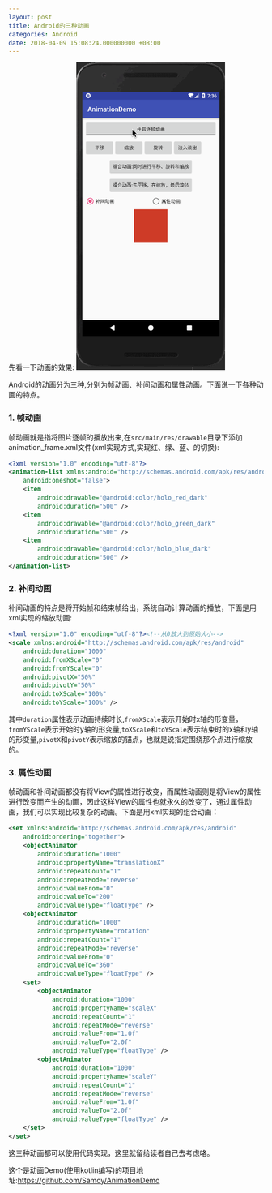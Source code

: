 ```yaml
---
layout: post
title: Android的三种动画
categories: Android
date: 2018-04-09 15:08:24.000000000 +08:00
---
```

先看一下动画的效果:
![动画效果](/assets/images/animation_screentshot.gif)

Android的动画分为三种,分别为帧动画、补间动画和属性动画。下面说一下各种动画的特点。
### 1. 帧动画
帧动画就是指将图片逐帧的播放出来,在`src/main/res/drawable`目录下添加animation_frame.xml文件(xml实现方式,实现红、绿、蓝、的切换):
```xml
<?xml version="1.0" encoding="utf-8"?>
<animation-list xmlns:android="http://schemas.android.com/apk/res/android"
    android:oneshot="false">
    <item
        android:drawable="@android:color/holo_red_dark"
        android:duration="500" />
    <item
        android:drawable="@android:color/holo_green_dark"
        android:duration="500" />
    <item
        android:drawable="@android:color/holo_blue_dark"
        android:duration="500" />
</animation-list>
```
### 2. 补间动画
补间动画的特点是将开始帧和结束帧给出，系统自动计算动画的播放，下面是用xml实现的缩放动画:
```xml
<?xml version="1.0" encoding="utf-8"?><!--从0放大到原始大小-->
<scale xmlns:android="http://schemas.android.com/apk/res/android"
    android:duration="1000"
    android:fromXScale="0"
    android:fromYScale="0"
    android:pivotX="50%"
    android:pivotY="50%"
    android:toXScale="100%"
    android:toYScale="100%" />
```
其中`duration`属性表示动画持续时长,`fromXScale`表示开始时x轴的形变量，`fromYScale`表示开始时y轴的形变量,`toXScale`和`toYScale`表示结束时的x轴和y轴的形变量,`pivotX`和`pivotY`表示缩放的锚点，也就是说指定围绕那个点进行缩放的。

### 3. 属性动画 
帧动画和补间动画都没有将View的属性进行改变，而属性动画则是将View的属性进行改变而产生的动画，因此这样View的属性也就永久的改变了，通过属性动画，我们可以实现比较复杂的动画。下面是用xml实现的组合动画：
```xml
<set xmlns:android="http://schemas.android.com/apk/res/android"
    android:ordering="together">
    <objectAnimator
        android:duration="1000"
        android:propertyName="translationX"
        android:repeatCount="1"
        android:repeatMode="reverse"
        android:valueFrom="0"
        android:valueTo="200"
        android:valueType="floatType" />
    <objectAnimator
        android:duration="1000"
        android:propertyName="rotation"
        android:repeatCount="1"
        android:repeatMode="reverse"
        android:valueFrom="0"
        android:valueTo="360"
        android:valueType="floatType" />
    <set>
        <objectAnimator
            android:duration="1000"
            android:propertyName="scaleX"
            android:repeatCount="1"
            android:repeatMode="reverse"
            android:valueFrom="1.0f"
            android:valueTo="2.0f"
            android:valueType="floatType" />
        <objectAnimator
            android:duration="1000"
            android:propertyName="scaleY"
            android:repeatCount="1"
            android:repeatMode="reverse"
            android:valueFrom="1.0f"
            android:valueTo="2.0f"
            android:valueType="floatType" />
    </set>
</set>
```
这三种动画都可以使用代码实现，这里就留给读者自己去考虑咯。

这个是动画Demo(使用kotlin编写)的项目地址:<a href='https://github.com/Samoy/AnimationDemo'>https://github.com/Samoy/AnimationDemo</a>